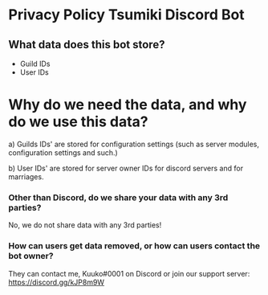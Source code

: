 # Privacy Policy Tsumiki Discord Bot

## What data does this bot store?
- Guild IDs
- User IDs

# Why do we need the data, and why do we use this data?

a) Guilds IDs' are stored for configuration settings (such as server modules, configuration settings and such.)

b) User IDs' are stored for server owner IDs for discord servers and for marriages.

### Other than Discord, do we share your data with any 3rd parties?
No, we do not share data with any 3rd parties!

### How can users get data removed, or how can users contact the bot owner?
They can contact me, Kuuko#0001 on Discord or join our support server: https://discord.gg/kJP8m9W
